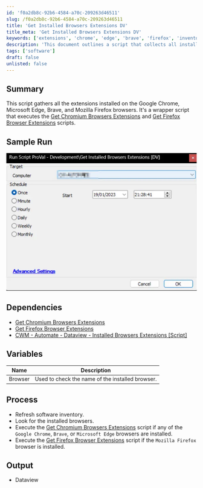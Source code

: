 ```yaml
---
id: 'f0a2db8c-92b6-4584-a70c-209263d46511'
slug: /f0a2db8c-92b6-4584-a70c-209263d46511
title: 'Get Installed Browsers Extensions DV'
title_meta: 'Get Installed Browsers Extensions DV'
keywords: ['extensions', 'chrome', 'edge', 'brave', 'firefox', 'inventory']
description: 'This document outlines a script that collects all installed extensions from Google Chrome, Microsoft Edge, Brave, and Mozilla Firefox browsers. It acts as a wrapper to execute existing scripts for gathering browser extensions and provides a process for refreshing software inventory and checking for installed browsers.'
tags: ['software']
draft: false
unlisted: false
---
```


## Summary

This script gathers all the extensions installed on the Google Chrome, Microsoft Edge, Brave, and Mozilla Firefox browsers. It's a wrapper script that executes the [Get Chromium Browsers Extensions](/docs/ff2827dd-bd64-4437-8783-4b576e6cfb81) and [Get Firefox Browser Extensions](/docs/472a8d13-fd00-4a97-90dd-833a171eac40) scripts.

## Sample Run

![Sample Run](../../../static/img/docs/f0a2db8c-92b6-4584-a70c-209263d46511/image_1.webp)

## Dependencies

- [Get Chromium Browsers Extensions](/docs/ff2827dd-bd64-4437-8783-4b576e6cfb81)
- [Get Firefox Browser Extensions](/docs/472a8d13-fd00-4a97-90dd-833a171eac40)
- [CWM - Automate - Dataview - Installed Browsers Extensions [Script]](/docs/9c095cab-514b-479d-a302-bdb596caefe5)

## Variables

| Name    | Description                                        |
|---------|----------------------------------------------------|
| Browser | Used to check the name of the installed browser.   |

## Process

- Refresh software inventory.
- Look for the installed browsers.
- Execute the [Get Chromium Browsers Extensions](/docs/ff2827dd-bd64-4437-8783-4b576e6cfb81) script if any of the `Google Chrome`, `Brave`, or `Microsoft Edge` browsers are installed.
- Execute the [Get Firefox Browser Extensions](/docs/472a8d13-fd00-4a97-90dd-833a171eac40) script if the `Mozilla Firefox` browser is installed.

## Output

- Dataview
